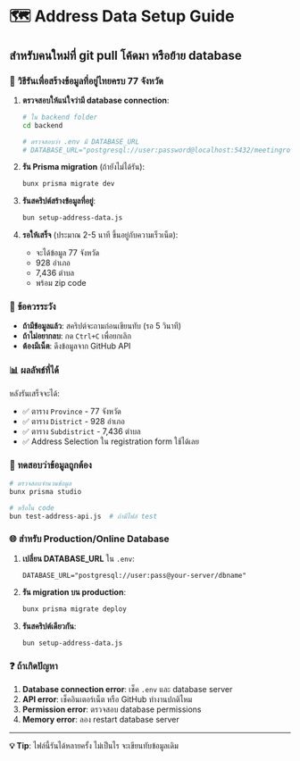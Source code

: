 # 🗺️ Address Data Setup Guide

## สำหรับคนใหม่ที่ git pull โค้ดมา หรือย้าย database

### 🎯 **วิธีรันเพื่อสร้างข้อมูลที่อยู่ไทยครบ 77 จังหวัด**

1. **ตรวจสอบให้แน่ใจว่ามี database connection**:
   ```bash
   # ใน backend folder
   cd backend
   
   # ตรวจสอบว่า .env มี DATABASE_URL
   # DATABASE_URL="postgresql://user:password@localhost:5432/meetingroom_db"
   ```

2. **รัน Prisma migration** (ถ้ายังไม่ได้รัน):
   ```bash
   bunx prisma migrate dev
   ```

3. **รันสคริปต์สร้างข้อมูลที่อยู่**:
   ```bash
   bun setup-address-data.js
   ```

4. **รอให้เสร็จ** (ประมาณ 2-5 นาที ขึ้นอยู่กับความเร็วเน็ต):
   - จะได้ข้อมูล 77 จังหวัด
   - 928 อำเภอ
   - 7,436 ตำบล
   - พร้อม zip code

### 🚨 **ข้อควรระวัง**

- **ถ้ามีข้อมูลแล้ว**: สคริปต์จะถามก่อนเขียนทับ (รอ 5 วินาที)
- **ถ้าไม่อยากลบ**: กด `Ctrl+C` เพื่อยกเลิก
- **ต้องมีเน็ต**: ดึงข้อมูลจาก GitHub API

### 📊 **ผลลัพธ์ที่ได้**

หลังรันเสร็จจะได้:
- ✅ ตาราง `Province` - 77 จังหวัด
- ✅ ตาราง `District` - 928 อำเภอ  
- ✅ ตาราง `Subdistrict` - 7,436 ตำบล
- ✅ Address Selection ใน registration form ใช้ได้เลย

### 🔧 **ทดสอบว่าข้อมูลถูกต้อง**

```bash
# ตรวจสอบจำนวนข้อมูล
bunx prisma studio

# หรือใน code
bun test-address-api.js  # ถ้ามีไฟล์ test
```

### 🌐 **สำหรับ Production/Online Database**

1. **เปลี่ยน DATABASE_URL** ใน `.env`:
   ```
   DATABASE_URL="postgresql://user:pass@your-server/dbname"
   ```

2. **รัน migration บน production**:
   ```bash
   bunx prisma migrate deploy
   ```

3. **รันสคริปต์เดียวกัน**:
   ```bash
   bun setup-address-data.js
   ```

### ❓ **ถ้าเกิดปัญหา**

1. **Database connection error**: เช็ค `.env` และ database server
2. **API error**: เช็คอินเตอร์เน็ต หรือ GitHub ทำงานปกติไหม
3. **Permission error**: ตรวจสอบ database permissions
4. **Memory error**: ลอง restart database server

---

**💡 Tip**: ไฟล์นี้รันได้หลายครั้ง ไม่เป็นไร จะเขียนทับข้อมูลเดิม